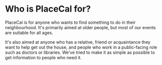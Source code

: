 # Who is PlaceCal for?

PlaceCal is for anyone who wants to find something to do in their neighbourhood. It's primarily aimed at older people, but most of our events are suitable for all ages.

It's also aimed at anyone who has a relative, friend or acquaintance they want to help get out the house, and people who work in a public-facing role such as doctors or libraries. We've tried to make it as simple as possible to get information to people who need it.